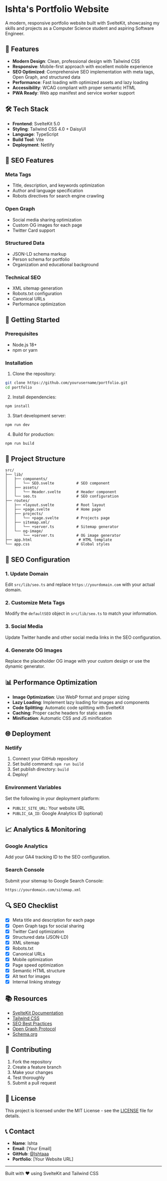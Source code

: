 # Ishta's Portfolio Website

A modern, responsive portfolio website built with SvelteKit, showcasing my skills and projects as a Computer Science student and aspiring Software Engineer.

## 🚀 Features

- **Modern Design**: Clean, professional design with Tailwind CSS
- **Responsive**: Mobile-first approach with excellent mobile experience
- **SEO Optimized**: Comprehensive SEO implementation with meta tags, Open Graph, and structured data
- **Performance**: Fast loading with optimized assets and lazy loading
- **Accessibility**: WCAG compliant with proper semantic HTML
- **PWA Ready**: Web app manifest and service worker support

## 🛠️ Tech Stack

- **Frontend**: SvelteKit 5.0
- **Styling**: Tailwind CSS 4.0 + DaisyUI
- **Language**: TypeScript
- **Build Tool**: Vite
- **Deployment**: Netlify

## 📱 SEO Features

### Meta Tags
- Title, description, and keywords optimization
- Author and language specification
- Robots directives for search engine crawling

### Open Graph
- Social media sharing optimization
- Custom OG images for each page
- Twitter Card support

### Structured Data
- JSON-LD schema markup
- Person schema for portfolio
- Organization and educational background

### Technical SEO
- XML sitemap generation
- Robots.txt configuration
- Canonical URLs
- Performance optimization

## 🚀 Getting Started

### Prerequisites
- Node.js 18+ 
- npm or yarn

### Installation

1. Clone the repository:
```bash
git clone https://github.com/yourusername/portfolio.git
cd portfolio
```

2. Install dependencies:
```bash
npm install
```

3. Start development server:
```bash
npm run dev
```

4. Build for production:
```bash
npm run build
```

## 📁 Project Structure

```
src/
├── lib/
│   ├── components/
│   │   └── SEO.svelte          # SEO component
│   ├── assets/
│   │   └── Header.svelte       # Header component
│   └── seo.ts                  # SEO configuration
├── routes/
│   ├── +layout.svelte          # Root layout
│   ├── +page.svelte            # Home page
│   ├── projects/
│   │   └── +page.svelte        # Projects page
│   ├── sitemap.xml/
│   │   └── +server.ts          # Sitemap generator
│   └── og-image/
│       └── +server.ts          # OG image generator
├── app.html                     # HTML template
└── app.css                     # Global styles
```

## 🔧 SEO Configuration

### 1. Update Domain
Edit `src/lib/seo.ts` and replace `https://yourdomain.com` with your actual domain.

### 2. Customize Meta Tags
Modify the `defaultSEO` object in `src/lib/seo.ts` to match your information.

### 3. Social Media
Update Twitter handle and other social media links in the SEO configuration.

### 4. Generate OG Images
Replace the placeholder OG image with your custom design or use the dynamic generator.

## 📊 Performance Optimization

- **Image Optimization**: Use WebP format and proper sizing
- **Lazy Loading**: Implement lazy loading for images and components
- **Code Splitting**: Automatic code splitting with SvelteKit
- **Caching**: Proper cache headers for static assets
- **Minification**: Automatic CSS and JS minification

## 🌐 Deployment

### Netlify
1. Connect your GitHub repository
2. Set build command: `npm run build`
3. Set publish directory: `build`
4. Deploy!

### Environment Variables
Set the following in your deployment platform:
- `PUBLIC_SITE_URL`: Your website URL
- `PUBLIC_GA_ID`: Google Analytics ID (optional)

## 📈 Analytics & Monitoring

### Google Analytics
Add your GA4 tracking ID to the SEO configuration.

### Search Console
Submit your sitemap to Google Search Console:
```
https://yourdomain.com/sitemap.xml
```

## 🔍 SEO Checklist

- [x] Meta title and description for each page
- [x] Open Graph tags for social sharing
- [x] Twitter Card optimization
- [x] Structured data (JSON-LD)
- [x] XML sitemap
- [x] Robots.txt
- [x] Canonical URLs
- [x] Mobile optimization
- [x] Page speed optimization
- [x] Semantic HTML structure
- [x] Alt text for images
- [x] Internal linking strategy

## 📚 Resources

- [SvelteKit Documentation](https://kit.svelte.dev/)
- [Tailwind CSS](https://tailwindcss.com/)
- [SEO Best Practices](https://developers.google.com/search/docs)
- [Open Graph Protocol](https://ogp.me/)
- [Schema.org](https://schema.org/)

## 🤝 Contributing

1. Fork the repository
2. Create a feature branch
3. Make your changes
4. Test thoroughly
5. Submit a pull request

## 📄 License

This project is licensed under the MIT License - see the [LICENSE](LICENSE) file for details.

## 📞 Contact

- **Name**: Ishta
- **Email**: [Your Email]
- **GitHub**: [@Ishtaaa](https://github.com/Ishtaaa)
- **Portfolio**: [Your Website URL]

---

Built with ❤️ using SvelteKit and Tailwind CSS
